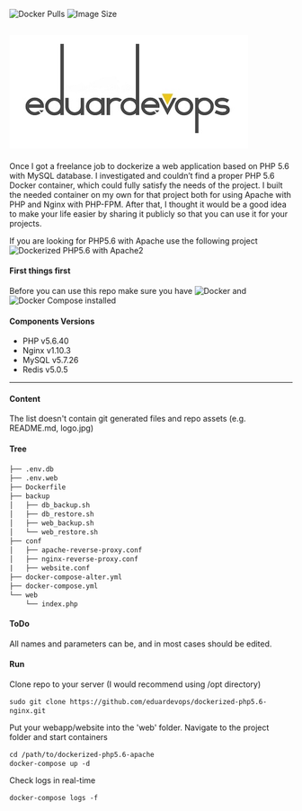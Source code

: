 <img alt="Docker Pulls" src="https://img.shields.io/docker/pulls/eduardevops/php5.6-fpm" style="max-width:100%;"> <img alt="Image Size" src="https://img.shields.io/microbadger/image-size/eduardevops/php5.6-fpm/latest" style="max-width:100%;">


![Logo](./assets/logo.jpg)
------

Once I got a freelance job to dockerize a web application based on PHP 5.6 with MySQL database. I investigated and couldn’t find a proper PHP 5.6 Docker container, which could fully satisfy the needs of the project. I built the needed container on my own for that project both for using Apache with PHP and Nginx with PHP-FPM. After that, I thought it would be a good idea to make your life easier by sharing it publicly so that you can use it for your projects.

If you are looking for  PHP5.6 with Apache use the following project <br>
![Dockerized PHP5.6 with Apache2](https://github.com/eduardevops/dockerized-php5.6-apache)


#### First things first
Before you can use this repo make sure you have ![Docker](https://www.docker.com/) and ![Docker Compose](https://docs.docker.com/compose/install/) installed


#### Components Versions
*	PHP v5.6.40
*	Nginx v1.10.3
*	MySQL v5.7.26
*	Redis v5.0.5
------
#### Content
The list doesn't contain git generated files and repo assets (e.g. README.md, logo.jpg)

#### Tree

```less
├── .env.db
├── .env.web
├── Dockerfile
├── backup
│   ├── db_backup.sh
│   ├── db_restore.sh
│   ├── web_backup.sh
│   └── web_restore.sh
├── conf
│   ├── apache-reverse-proxy.conf
│   ├── nginx-reverse-proxy.conf
|   ├── website.conf
├── docker-compose-alter.yml
├── docker-compose.yml
└── web
    └── index.php
```

#### ToDo
All names and parameters can be, and in most cases should be edited.

#### Run
Clone repo to your server (I would recommend using /opt directory)
```less
sudo git clone https://github.com/eduardevops/dockerized-php5.6-nginx.git
```
Put your webapp/website into the 'web' folder.
Navigate to the project folder and start containers

```less
cd /path/to/dockerized-php5.6-apache
docker-compose up -d
```

Check logs in real-time
```less
docker-compose logs -f
```
